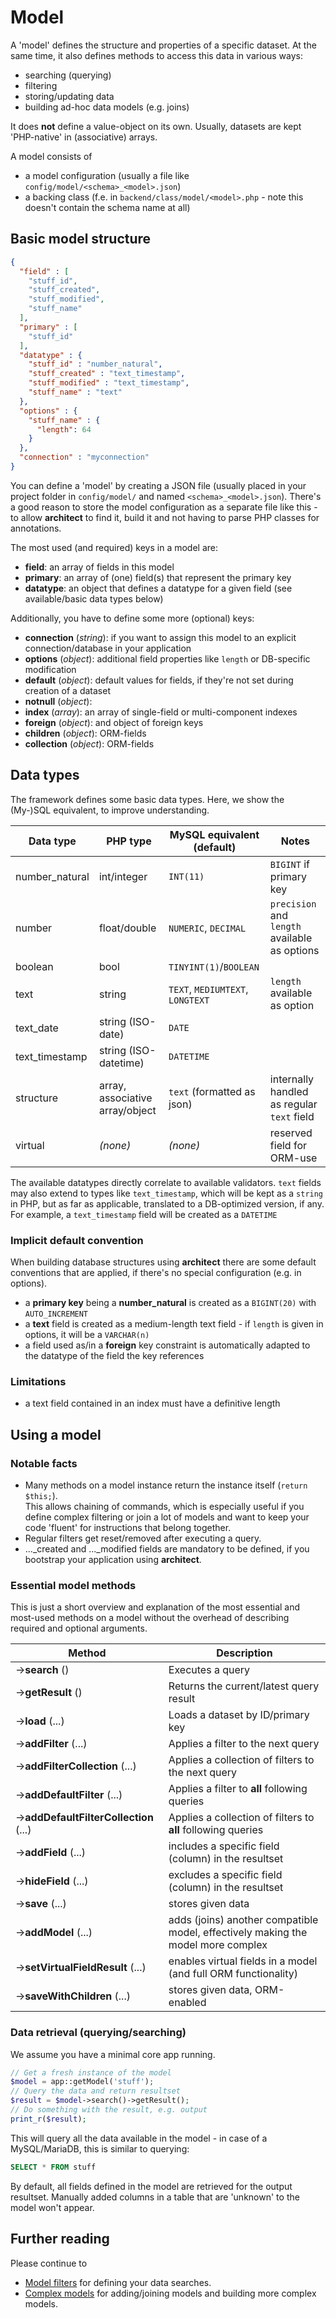 # Model

A 'model' defines the structure and properties of a specific dataset.
At the same time, it also defines methods to access this data in various ways:

- searching (querying)
- filtering
- storing/updating data
- building ad-hoc data models (e.g. joins)

It does **not** define a value-object on its own. Usually, datasets are kept 'PHP-native' in (associative) arrays.

A model consists of

- a model configuration (usually a file like `config/model/<schema>_<model>.json`)
- a backing class (f.e. in `backend/class/model/<model>.php` - note this doesn't contain the schema name at all)

## Basic model structure

~~~json
{
  "field" : [
    "stuff_id",
    "stuff_created",
    "stuff_modified",
    "stuff_name"
  ],
  "primary" : [
    "stuff_id"
  ],
  "datatype" : {
    "stuff_id" : "number_natural",
    "stuff_created" : "text_timestamp",
    "stuff_modified" : "text_timestamp",
    "stuff_name" : "text"
  },
  "options" : {
    "stuff_name" : {
      "length": 64
    }
  },
  "connection" : "myconnection"
}
~~~

You can define a 'model' by creating a JSON file (usually placed in your project folder in `config/model/` and named `<schema>_<model>.json`).
There's a good reason to store the model configuration as a separate file like this - to allow **architect** to find it, build it and not having to parse PHP classes for annotations.

The most used (and required) keys in a model are:

- **field**: an array of fields in this model
- **primary**: an array of (one) field(s) that represent the primary key
- **datatype**: an object that defines a datatype for a given field (see available/basic data types below)

Additionally, you have to define some more (optional) keys:

- **connection** (*string*): if you want to assign this model to an explicit connection/database in your application
- **options** (*object*): additional field properties like `length` or DB-specific modification
- **default** (*object*): default values for fields, if they're not set during creation of a dataset
- **notnull** (*object*):
- **index** (*array*): an array of single-field or multi-component indexes
- **foreign** (*object*): and object of foreign keys
- **children** (*object*): ORM-fields
- **collection** (*object*): ORM-fields

## Data types

The framework defines some basic data types. Here, we show the (My-)SQL equivalent, to improve understanding.

| Data type      | PHP type                        | MySQL equivalent (default)       | Notes                                         |
|----------------|---------------------------------|----------------------------------|-----------------------------------------------|
| number_natural | int/integer                     | `INT(11)`                        | `BIGINT` if primary key                       |
| number         | float/double                    | `NUMERIC`, `DECIMAL`             | `precision` and `length` available as options |
| boolean        | bool                            | `TINYINT(1)`/`BOOLEAN`           |                                               |
| text           | string                          | `TEXT`, `MEDIUMTEXT`, `LONGTEXT` | `length` available as option                  |
| text_date      | string (ISO-date)               | `DATE`                           |                                               |
| text_timestamp | string (ISO-datetime)           | `DATETIME`                       |                                               |
| structure      | array, associative array/object | `text` (formatted as json)       | internally handled as regular `text` field    |
| virtual        | *(none)*                        | *(none)*                         | reserved field for ORM-use                    |

The available datatypes directly correlate to available validators.
`text` fields may also extend to types like `text_timestamp`, which will
be kept as a `string` in PHP, but as far as applicable, translated to a DB-optimized version, if any.
For example, a `text_timestamp` field will be created as a `DATETIME`

### Implicit default convention

When building database structures using **architect** there are some default conventions that are applied, if there's no special configuration (e.g. in options).

- a **primary key** being a **number_natural** is created as a `BIGINT(20)` with `AUTO_INCREMENT`
- a **text** field is created as a medium-length text field - if `length` is given in options, it will be a `VARCHAR(n)`
- a field used as/in a **foreign** key constraint is automatically adapted to the datatype of the field the key references

### Limitations

- a text field contained in an index must have a definitive length

## Using a model

### Notable facts

- Many methods on a model instance return the instance itself (`return $this;`).  
  This allows chaining of commands, which is especially useful if you define complex filtering or join a lot of models and want to keep your code 'fluent' for instructions that belong together.
- Regular filters get reset/removed after executing a query.
- ..._created and ..._modified fields are mandatory to be defined, if you bootstrap your application using **architect**.

### Essential model methods

This is just a short overview and explanation of the most essential and most-used methods on a model
without the overhead of describing required and optional arguments.

| Method                                 | Description                                                                      |
|----------------------------------------|----------------------------------------------------------------------------------|
| ->**search** ()                        | Executes a query                                                                 |
| ->**getResult** ()                     | Returns the current/latest query result                                          |
| ->**load** (...)                       | Loads a dataset by ID/primary key                                                |
| ->**addFilter** (...)                  | Applies a filter to the next query                                               |
| ->**addFilterCollection** (...)        | Applies a collection of filters to the next query                                |
| ->**addDefaultFilter** (...)           | Applies a filter to **all** following queries                                    |
| ->**addDefaultFilterCollection** (...) | Applies a collection of filters to **all** following queries                     |
| ->**addField** (...)                   | includes a specific field (column) in the resultset                              |
| ->**hideField** (...)                  | excludes a specific field (column) in the resultset                              |
| ->**save** (...)                       | stores given data                                                                |
| ->**addModel** (...)                   | adds (joins) another compatible model, effectively making the model more complex |
| ->**setVirtualFieldResult** (...)      | enables virtual fields in a model (and full ORM functionality)                   |
| ->**saveWithChildren** (...)           | stores given data, ORM-enabled                                                   |

### Data retrieval (querying/searching)

We assume you have a minimal core app running.

~~~php
// Get a fresh instance of the model
$model = app::getModel('stuff');
// Query the data and return resultset
$result = $model->search()->getResult();
// Do something with the result, e.g. output
print_r($result);
~~~

This will query all the data available in the model - in case of a MySQL/MariaDB, this is similar to querying:

~~~sql
SELECT * FROM stuff
~~~

By default, all fields defined in the model are retrieved for the output resultset. Manually added columns in a table that are 'unknown' to the model won't appear.

## Further reading

Please continue to

- [Model filters](model/model_filters.md) for defining your data searches.
- [Complex models](model/complex_models.md) for adding/joining models and building more complex models.
